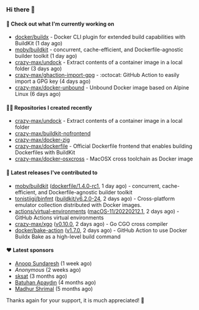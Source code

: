 ### Hi there 👋

#### 👷 Check out what I'm currently working on

- [docker/buildx](https://github.com/docker/buildx) - Docker CLI plugin for extended build capabilities with BuildKit (1 day ago)
- [moby/buildkit](https://github.com/moby/buildkit) - concurrent, cache-efficient, and Dockerfile-agnostic builder toolkit (1 day ago)
- [crazy-max/undock](https://github.com/crazy-max/undock) - Extract contents of a container image in a local folder (3 days ago)
- [crazy-max/ghaction-import-gpg](https://github.com/crazy-max/ghaction-import-gpg) - :octocat: GitHub Action to easily import a GPG key (4 days ago)
- [crazy-max/docker-unbound](https://github.com/crazy-max/docker-unbound) - Unbound Docker image based on Alpine Linux (6 days ago)

#### 👨‍💻 Repositories I created recently

- [crazy-max/undock](https://github.com/crazy-max/undock) - Extract contents of a container image in a local folder
- [crazy-max/buildkit-nofrontend](https://github.com/crazy-max/buildkit-nofrontend)
- [crazy-max/docker-zig](https://github.com/crazy-max/docker-zig)
- [crazy-max/dockerfile](https://github.com/crazy-max/dockerfile) - Official Dockerfile frontend that enables building Dockerfiles with BuildKit
- [crazy-max/docker-osxcross](https://github.com/crazy-max/docker-osxcross) - MacOSX cross toolchain as Docker image

#### 🚀 Latest releases I've contributed to

- [moby/buildkit](https://github.com/moby/buildkit) ([dockerfile/1.4.0-rc1](https://github.com/moby/buildkit/releases/tag/dockerfile%2F1.4.0-rc1), 1 day ago) - concurrent, cache-efficient, and Dockerfile-agnostic builder toolkit
- [tonistiigi/binfmt](https://github.com/tonistiigi/binfmt) ([buildkit/v6.2.0-24](https://github.com/tonistiigi/binfmt/releases/tag/buildkit%2Fv6.2.0-24), 2 days ago) - Cross-platform emulator collection distributed with Docker images.
- [actions/virtual-environments](https://github.com/actions/virtual-environments) ([macOS-11/20220212.1](https://github.com/actions/virtual-environments/releases/tag/macOS-11%2F20220212.1), 2 days ago) - GitHub Actions virtual environments
- [crazy-max/xgo](https://github.com/crazy-max/xgo) ([v0.10.0](https://github.com/crazy-max/xgo/releases/tag/v0.10.0), 2 days ago) - Go CGO cross compiler
- [docker/bake-action](https://github.com/docker/bake-action) ([v1.7.0](https://github.com/docker/bake-action/releases/tag/v1.7.0), 2 days ago) - GitHub Action to use Docker Buildx Bake as a high-level build command

#### ❤️ Latest sponsors
- [Anoop Sundaresh](https://github.com/theryecatcher) (1 week ago)
- _Anonymous_ (2 weeks ago)
- [sksat](https://github.com/sksat) (3 months ago)
- [Batuhan Apaydın](https://github.com/developer-guy) (4 months ago)
- [Madhur Shrimal](https://github.com/shrimalmadhur) (5 months ago)

Thanks again for your support, it is much appreciated! 🙏
